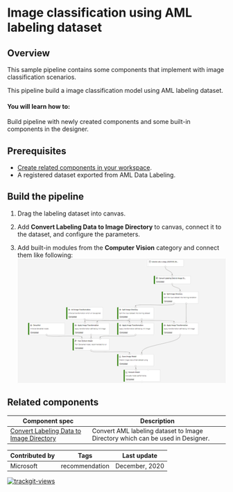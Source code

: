 # Image classification using AML labeling dataset 

## Overview

This sample pipeline contains some components that implement with image classification scenarios.

This pipeline build a image classification model using AML labeling dataset.

#### You will learn how to:

Build pipeline with newly created components and some built-in components in the designer.

## Prerequisites

- [Create related components in your workspace](.../tutorial/tutorial1-use-existing-components.md).
- A registered dataset exported from AML Data Labeling.

## Build the pipeline

1. Drag the labeling dataset into canvas.

1. Add **Convert Labeling Data to Image Directory** to canvas, connect it to the dataset, and configure the parameters.

1. Add built-in modules from the **Computer Vision** category and connect them like following:
![](./labeling-image-classification-pipeline.png)


## Related components
| Component spec               | Description                                                  |
| --- |--- |
|[Convert Labeling Data to Image Directory](.../components/convert-labeling-data-to-image-directory/convert_labeling_data_to_image_directory.spec)| Convert AML labeling dataset to Image Directory which can be used in Designer. 


| Contributed by |  Tags | Last update | 
|---|---|---|
| Microsoft | recommendation| December, 2020 |

<a href="https://trackgit.com">
<img src="https://us-central1-trackgit-analytics.cloudfunctions.net/token/ping/kj17kwgmik71nim5skj1" alt="trackgit-views" />
</a>